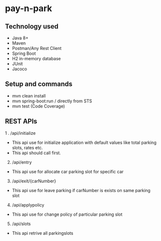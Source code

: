 # pay-n-park

## Technology used
- Java 8+
- Maven
- Postman/Any Rest Client
- Spring Boot
- H2 in-memory database
- JUnit
- Jacoco

## Setup and commands
- mvn clean install
- mvn spring-boot:run / directly from STS
- mvn test (Code Coverage)

## REST APIs
1 . /api/initialize
- This api use for initialize application with default values like total parking slots, rates etc.
- This api should call first.

2. /api/entry
- This api use for allocate car parking slot for specific car

3. /api/exit/{carNumber}
- This api use for leave parking if carNumber is exists on same parking slot

4. /api/applypolicy
- This api use for change policy of particular parking slot

5. /api/slots
- This api retrive all parkingslots
